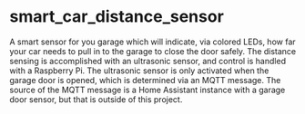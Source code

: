 # smart_car_distance_sensor
A smart sensor for you garage which will indicate, via colored LEDs, how far your car needs to pull in to the garage to close the door safely. The distance sensing is accomplished with an ultrasonic sensor, and control is handled with a Raspberry Pi. The ultrasonic sensor is only activated when the garage door is opened, which is determined via an MQTT message. The source of the MQTT message is a Home Assistant instance with a garage door sensor, but that is outside of this project.
